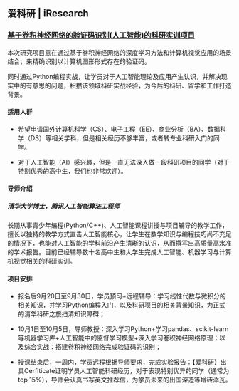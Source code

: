 ## 爱科研 | iResearch

### [基于卷积神经网络的验证码识别(人工智能)的科研实训项目](https://mp.weixin.qq.com/s/_NLP1tz7jmHa-6rpcyg6jg)

本次研究项目意在通过基于卷积神经网络的深度学习方法和计算机视觉应用的场景结合，来精确识别以计算机图形形式存在的验证码。

同时通过Python编程实战，让学员对于人工智能理论及应用产生认识，并解决现实中的有意思的问题，积攒该领域科研实战经验，为今后的科研、留学和工作打造背景。

#### 适用人群

- 希望申请国外计算机科学（CS）、电子工程（EE）、商业分析（BA）、数据科学（DS）等相关学科，但是相关经历不够丰富，或者转专业科研入门的同学。

- 对于人工智能（AI）感兴趣，但是一直无法深入做一段科研项目的同学（对于特别优秀的高中生，我们也非常欢迎）。

#### 导师介绍

##### 清华大学博士，腾讯人工智能算法工程师

长期从事青少年编程(Python/C++)、人工智能课程讲授与项目辅导的教学工作，擅长以独特的教学方式直击人工智能核心，让学生在数学知识与编程技巧尚不充足的情况下，也能对人工智能的学科前沿产生清晰的认识，从而撰写出高质量高水准的学术报告。目前已经辅导数十名高中生和大学生完成人工智能、机器学习与计算机视觉相关的科研实训。

#### 项目安排

- 报名后9月20日至9月30日，学员预习+远程辅导：学习线性代数与微积分的相关知识，并学习Python编程入门，以及科研项目的相关背景知识，为正式的清华科研之旅扫清知识障碍；

- 10月1日至10月5日，导师教授：深入学习Python+学习pandas、scikit-learn等机器学习库+人工智能中的监督学习模型+深入学习卷积神经网络原理；以及综合实战：搭建卷积神经网络完成验证码的识别；

- 授课结束后，一周内，学员远程根据导师要求，完成实验报告：【爱科研】出具Cerfiticate证明学员人工智能科研经历，对于表现特别优异的同学（通常为top 15%），导师会认真书写英文推荐信，为学员未来的出国深造等增砖添瓦。
